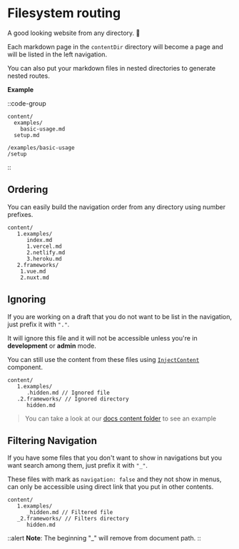 # Filesystem routing

A good looking website from any directory. 🔮

Each markdown page in the `contentDir` directory will become a page and will be listed in the left navigation.

You can also put your markdown files in nested directories to generate nested routes.

**Example**

::code-group

``` [Directory structure]
content/
  examples/
    basic-usage.md
  setup.md
```

``` [Generated routes]
/examples/basic-usage
/setup
```

::

## Ordering

You can easily build the navigation order from any directory using number prefixes.

```
content/
   1.examples/
      index.md
      1.vercel.md
      2.netlify.md
      3.heroku.md
   2.frameworks/
    1.vue.md
    2.nuxt.md 
```

## Ignoring

If you are working on a draft that you do not want to be list in the navigation, just prefix it with `"."`.

It will ignore this file and it will not be accessible unless you're in **development** or **admin** mode.

You can still use the content from these files using [`InjectContent`](/theme/components#inject-content) component.

```
content/
   1.examples/ 
      .hidden.md // Ignored file
   .2.frameworks/ // Ignored directory
      hidden.md
```

> You can take a look at our [docs content folder](https://github.com/nuxt/content/tree/dev/docs/content/en) to see an example


## Filtering Navigation

If you have some files that you don't want to show in navigations but you want search among them, just prefix it with `"_"`.

These files with mark as `navigation: false` and they not show in menus, can only be accessible using direct link that you put in other contents.

```
content/
   1.examples/ 
      _hidden.md // Filtered file
   _2.frameworks/ // Filters directory
      hidden.md
```

::alert
**Note**: The beginning "_" will remove from document path.
::